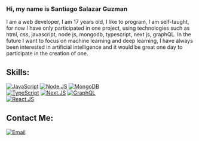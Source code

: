 ### Hi, my name is Santiago Salazar Guzman


I am a web developer, I am 17 years old, I like to program, I am self-taught, for now I have only participated in one project, using technologies such as html, css, javascript, node js, mongodb, typescript, next js, graphQL. In the future I want to focus on machine learning and deep learning, I have always been interested in artificial intelligence and it would be great one day to participate in the creation of one.

## Skills:
[![JavaScript](https://img.shields.io/badge/JavaScript-FFD800?style=for-the-badge&logo=javascript&logoColor=white&labelColor=000000)](https://github.com/Mignize/Mignize)
[![Node.JS](https://img.shields.io/badge/Node.JS-3C873A?style=for-the-badge&logo=node.js&logoColor=white&labelColor=000000)](https://github.com/Mignize/Mignize)
[![MongoDB](https://img.shields.io/badge/MongoDB-4DB33D?style=for-the-badge&logo=mongodb&logoColor=white&labelColor=000000)](https://github.com/Mignize/Mignize)
</br>
[![TypeScript](https://img.shields.io/badge/TypeScript-2F4CED?style=for-the-badge&logo=typescript&logoColor=white&labelColor=000000)](https://github.com/Mignize/Mignize)
[![Next.JS](https://img.shields.io/badge/Next.js-000000?style=for-the-badge&logo=nextdotjs&logoColor=white&labelColor=000000)](https://github.com/Mignize/Mignize)
[![GraphQL](https://img.shields.io/badge/GraphQL-FF32C4?style=for-the-badge&logo=graphql&logoColor=white&labelColor=000000)](https://github.com/Mignize/Mignize)
</br>
[![React.JS](https://img.shields.io/badge/react.js-61DAFB?style=for-the-badge&logo=react&logoColor=white&labelColor=000000)](https://github.com/Mignize/Mignize)

## Contact Me:
[![Email](https://img.shields.io/badge/Mignize@gmail.com-my_personal_mail-FF9FE5?style=for-the-badge&logo=gmail&logoColor=white&labelColor=000000)](mailto:Mignize@gmail.com)
